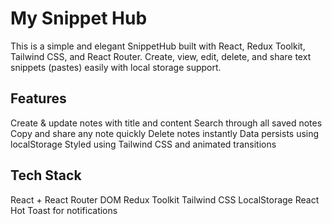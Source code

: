 # My Snippet Hub
This is a simple and elegant SnippetHub built with React, Redux Toolkit, Tailwind CSS, and React Router. Create, view, edit, delete, and share text snippets (pastes) easily with local storage support.

## Features
Create & update notes with title and content
Search through all saved notes
Copy and share any note quickly
Delete notes instantly
Data persists using localStorage
Styled using Tailwind CSS and animated transitions

## Tech Stack
React + React Router DOM
Redux Toolkit
Tailwind CSS
LocalStorage
React Hot Toast for notifications
